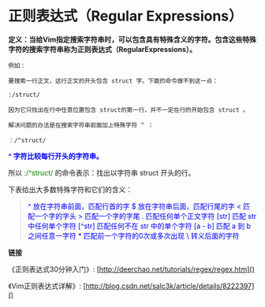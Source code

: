# 正则表达式（Regular Expressions）
 
**定义：当给Vim指定搜索字符串时，可以包含具有特殊含义的字符。包含这些特殊字符的搜索字符串称为正则表达式（RegularExpressions）。**
```
例如：

要搜索一行正文，这行正文的开头包含 struct 字。下面的命令做不到这一点：

:/struct/

因为它只找出在行中任意位置包含 struct的第一行，并不一定在行的开始包含 struct 。

解决问题的办法是在搜索字符串前面加上特殊字符 ^ ：

：/^struct/
```
<font color="blue">**^ 字符比较每行开头的字符串。** </font>

所以  <font color="green">:/^struct/</font> 的命令表示：找出以字符串 struct 开头的行。

下表给出大多数特殊字符和它们的含义：

> <font color="blue">^          放在字符串前面，匹配行首的字</font>
> <font color="blue">$         放在字符串后面，匹配行尾的字</font>
> <font color="blue">\<         匹配一个字的字头</font>
> <font color="blue">\>         匹配一个字的字尾</font>
> <font color="blue">.          匹配任何单个正文字符</font>
> <font color="blue">[str]     匹配 str 中任何单个字符</font>
> <font color="blue">[^str]    匹配任何不在 str 中的单个字符</font>
> <font color="blue">[a - b]   匹配 a 到 b 之间任意一字符</font>
> <font color="blue">*           匹配前一个字符的0次或多次出现</font>
> <font color="blue">\          转义后面的字符</font>

**链接**

《正则表达式30分钟入门》:
[http://deerchao.net/tutorials/regex/regex.htm]()

《Vim正则表达式详解》:
[http://blog.csdn.net/salc3k/article/details/8222397]()